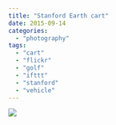 ```yaml
---
title: "Stanford Earth cart"
date: 2015-09-14
categories: 
  - "photography"
tags: 
  - "cart"
  - "flickr"
  - "golf"
  - "ifttt"
  - "stanford"
  - "vehicle"
---
```


![](https://farm6.staticflickr.com/5793/21236016009_9776b69c7b_b.jpg)
